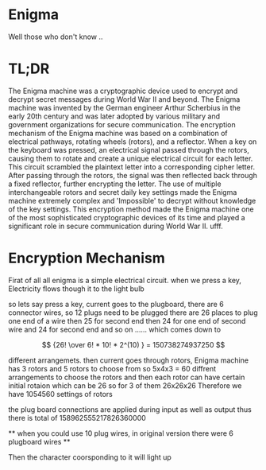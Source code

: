 # Enigma

Well those who don't know .. 

 # TL;DR
 
The Enigma machine was a cryptographic device used to encrypt and decrypt secret messages during World War II and beyond.
The Enigma machine was invented by the German engineer Arthur Scherbius in the early 20th century and was later adopted by various military and government organizations for secure communication.
The encryption mechanism of the Enigma machine was based on a combination of electrical pathways, rotating wheels (rotors), and a reflector. When a key on the keyboard was pressed, an electrical signal passed through the rotors, causing them to rotate and create a unique electrical circuit for each letter. This circuit scrambled the plaintext letter into a corresponding cipher letter. After passing through the rotors, the signal was then reflected back through a fixed reflector, further encrypting the letter. The use of multiple interchangeable rotors and secret daily key settings made the Enigma machine extremely complex and 'Impossible' to decrypt without knowledge of the key settings. This encryption method made the Enigma machine one of the most sophisticated cryptographic devices of its time and played a significant role in secure communication during World War II.
ufff.

# Encryption Mechanism

Firat of all all enigma is a simple electrical circuit.
when we press a key, Electricity flows though it to the light bulb

so lets say press a key, current goes to the plugboard, 
there are
6 connector wires, so 12 plugs need to be plugged 
there are 26 places to plug one end of a wire then 25 for second end
then 24 for one end of second wire and 24 for second end and so on ......
which comes down to 

$$ {26! \over 6! * 10! * 2^(10) } = 150738274937250 $$

different arrangemets.
then current goes through rotors,
Enigma machine has 3 rotors and 5 rotors to choose from 
so 5x4x3 = 60 diffrent arrangements to choose the rotors
and then each rotor can have certain initial rotaion
which can be 26 so for 3 of them 26x26x26
Therefore we have 1054560 settings of rotors 

the plug board connections are applied during input as well as output
thus there is total of 158962555217826360000

** when you could use 10 plug wires, in original version there were 6 plugboard wires **

Then the character coorsponding to it will light up






